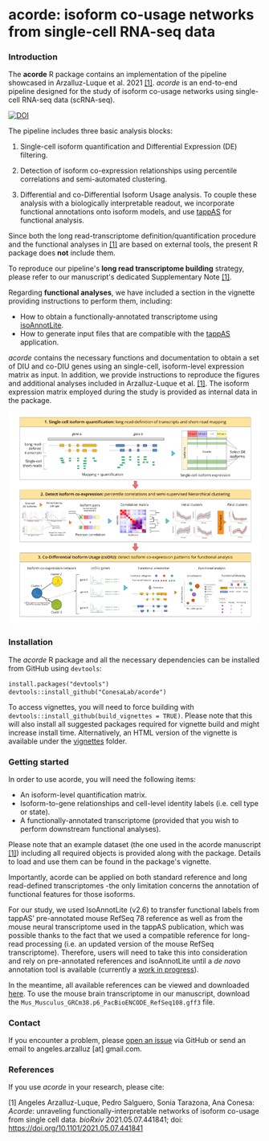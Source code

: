 # acorde: isoform co-usage networks from single-cell RNA-seq data

### Introduction
The **acorde** R package contains an implementation of the pipeline showcased in
Arzalluz-Luque et al. 2021 [[1]](#1). *acorde* is an end-to-end pipeline designed 
for the study of isoform co-usage networks using single-cell RNA-seq data (scRNA-seq). 

[![DOI](https://zenodo.org/badge/365198830.svg)](https://zenodo.org/badge/latestdoi/365198830)

The pipeline includes three basic analysis blocks:

1. Single-cell isoform quantification and Differential Expression (DE) filtering. 

2. Detection of isoform co-expression relationships using percentile correlations
and semi-automated clustering.

3. Differential and co-Differential Isoform Usage analysis. To couple these 
analysis with a biologically interpretable readout, we incorporate functional 
annotations onto isoform models, and use 
[tappAS](https://github.com/ConesaLab/tappAS) for functional analysis.

Since both the long read-transcriptome definition/quantification procedure and the 
functional analyses in [[1]](#1) are based on external tools, the present R 
package does **not** include them. 

To reproduce our pipeline's **long read transcriptome building** strategy, 
please refer to our manuscript's dedicated Supplementary Note [[1]](#1).

Regarding **functional analyses**, we have included a section in the vignette 
providing instructions to perform them, including:

- How to obtain a functionally-annotated transcriptome using [isoAnnotLite](https://isoannot.tappas.org/isoannot-lite/).
- How to generate input files that are compatible with the [tappAS](https://github.com/ConesaLab/tappAS) application.

*acorde* contains the necessary functions and documentation to obtain 
a set of DIU and co-DIU genes using an single-cell, isoform-level expression 
matrix as input. In addition, we provide instructions to reproduce the figures 
and additional analyses included in Arzalluz-Luque et al. [[1]](#1).
The isoform expression matrix employed during the study is provided as internal 
data in the package.

![](images/acorde_pipeline-small.png)


### Installation
The *acorde* R package and all the necessary dependencies  can be installed 
from GitHub using `devtools`:

```
install.packages("devtools")
devtools::install_github("ConesaLab/acorde")
```

To access vignettes, you will need to force building with
`devtools::install_github(build_vignettes = TRUE)`. Please note that this will
also install all suggested packages required for vignette build and might 
increase install time. Alternatively, an HTML version of the vignette is
available under the [vignettes](https://github.com/ConesaLab/acorde/tree/master/vignettes)
folder.


### Getting started

In order to use acorde, you will need the following items:

- An isoform-level quantification matrix.
- Isoform-to-gene relationships and cell-level identity labels (i.e. cell type
or state).
- A functionally-annotated transcriptome (provided that you wish to perform
downstream functional analyses).

Please note that an example dataset (the one used in the acorde manuscript [[1]](#1))
including all required objects is provided along with the package. Details to
load and use them can be found in the package's vignette.

Importantly, acorde can be applied on both standard reference and long 
read-defined transcriptomes -the only limitation concerns the annotation of 
functional features for those isoforms.

For our study, we used IsoAnnotLite (v2.6) to transfer functional labels 
from tappAS’ pre-annotated mouse RefSeq 78 reference as well as from the mouse
neural transcriptome used in the tappAS publication, which was possible thanks 
to the fact that we used a compatible reference for long-read processing (i.e. 
an updated version of the mouse RefSeq transcriptome). Therefore, users will
need to take this into consideration and rely on pre-annotated references and 
isoAnnotLite until a *de novo* annotation tool is available (currently 
a [work in progress](https://github.com/ConesaLab/tappAS/issues/12)).

In the meantime, all available references can be viewed and downloaded [here](https://app.tappas.org/resources/downloads/gffs/). To use the mouse brain
transcriptome in our manuscript, download the 
`Mus_Musculus_GRCm38.p6_PacBioENCODE_RefSeq108.gff3` file.


### Contact
If you encounter a problem, please 
[open an issue](https://github.com/ConesaLab/acorde/issues) 
via GitHub or send an email to angeles.arzalluz [at] gmail.com.

  
### References
If you use *acorde* in your research, please cite:

<a id="1">[1]</a>
Angeles Arzalluz-Luque, Pedro Salguero, Sonia Tarazona, Ana Conesa:
*Acorde*: unraveling functionally-interpretable networks of isoform co-usage 
from single cell data. *bioRxiv* 2021.05.07.441841; 
doi: https://doi.org/10.1101/2021.05.07.441841
